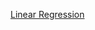 [Linear Regression](https://github.com/SriSowmya-Kota/Data-Science-Assignments_Excelr/blob/9735e083f0dcaa5e8e00345a01533140b0467e2f/Linear%20Regression/Linear%20Regression%20Assignment.ipynb)
